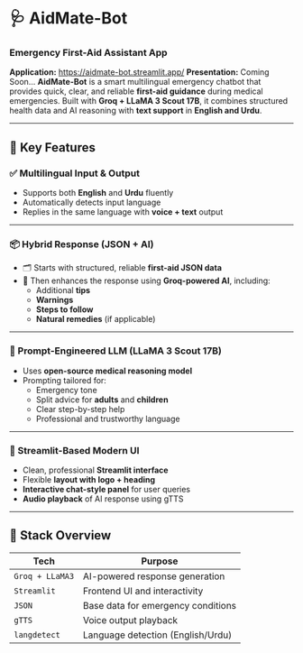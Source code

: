 # 🩺 AidMate-Bot  
### Emergency First-Aid Assistant App
**Application:**  https://aidmate-bot.streamlit.app/
**Presentation:** Coming Soon...
**AidMate-Bot** is a smart multilingual emergency chatbot that provides quick, clear, and reliable **first-aid guidance** during medical emergencies. Built with **Groq + LLaMA 3 Scout 17B**, it combines structured health data and AI reasoning with **text support** in **English and Urdu**.

---

## 🚀 Key Features

### ✅ Multilingual Input & Output
- Supports both **English** and **Urdu** fluently  
- Automatically detects input language  
- Replies in the same language with **voice + text** output  

---

### 📦 Hybrid Response (JSON + AI)
- 🗂 Starts with structured, reliable **first-aid JSON data**  
- 🤖 Then enhances the response using **Groq-powered AI**, including:
  - Additional **tips**
  - **Warnings**
  - **Steps to follow**
  - **Natural remedies** (if applicable)

---

### 🧠 Prompt-Engineered LLM (LLaMA 3 Scout 17B)
- Uses **open-source medical reasoning model**  
- Prompting tailored for:
  - Emergency tone
  - Split advice for **adults** and **children**  
  - Clear step-by-step help  
  - Professional and trustworthy language  

---

### 💬 Streamlit-Based Modern UI
- Clean, professional **Streamlit interface**
- Flexible **layout with logo + heading**
- **Interactive chat-style panel** for user queries
- **Audio playback** of AI response using gTTS

---

## 🔧 Stack Overview

| Tech            | Purpose                                 |
|------------------|------------------------------------------|
| `Groq + LLaMA3`  | AI-powered response generation          |
| `Streamlit`      | Frontend UI and interactivity           |
| `JSON`           | Base data for emergency conditions      |
| `gTTS`           | Voice output playback                   |
| `langdetect`     | Language detection (English/Urdu)       |

